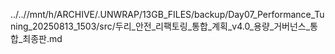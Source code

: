 ../..//mnt/h/ARCHIVE/.UNWRAP/13GB_FILES/backup/Day07_Performance_Tuning_20250813_1503/src/두리_안전_리팩토링_통합_계획_v4.0_용량_거버넌스_통합_최종판.md
